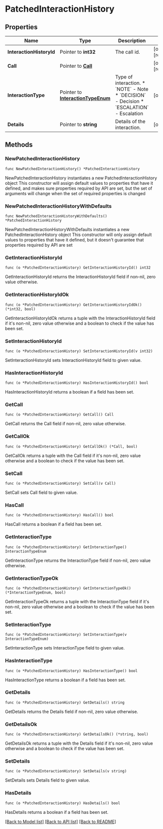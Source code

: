 # PatchedInteractionHistory

## Properties

Name | Type | Description | Notes
------------ | ------------- | ------------- | -------------
**InteractionHistoryId** | Pointer to **int32** | The call id. | [optional] [readonly] 
**Call** | Pointer to [**Call**](Call.md) |  | [optional] [readonly] 
**InteractionType** | Pointer to [**InteractionTypeEnum**](InteractionTypeEnum.md) | Type of interaction.  * &#x60;NOTE&#x60; - Note * &#x60;DECISION&#x60; - Decision * &#x60;ESCALATION&#x60; - Escalation | [optional] 
**Details** | Pointer to **string** | Details of the interaction. | [optional] 

## Methods

### NewPatchedInteractionHistory

`func NewPatchedInteractionHistory() *PatchedInteractionHistory`

NewPatchedInteractionHistory instantiates a new PatchedInteractionHistory object
This constructor will assign default values to properties that have it defined,
and makes sure properties required by API are set, but the set of arguments
will change when the set of required properties is changed

### NewPatchedInteractionHistoryWithDefaults

`func NewPatchedInteractionHistoryWithDefaults() *PatchedInteractionHistory`

NewPatchedInteractionHistoryWithDefaults instantiates a new PatchedInteractionHistory object
This constructor will only assign default values to properties that have it defined,
but it doesn't guarantee that properties required by API are set

### GetInteractionHistoryId

`func (o *PatchedInteractionHistory) GetInteractionHistoryId() int32`

GetInteractionHistoryId returns the InteractionHistoryId field if non-nil, zero value otherwise.

### GetInteractionHistoryIdOk

`func (o *PatchedInteractionHistory) GetInteractionHistoryIdOk() (*int32, bool)`

GetInteractionHistoryIdOk returns a tuple with the InteractionHistoryId field if it's non-nil, zero value otherwise
and a boolean to check if the value has been set.

### SetInteractionHistoryId

`func (o *PatchedInteractionHistory) SetInteractionHistoryId(v int32)`

SetInteractionHistoryId sets InteractionHistoryId field to given value.

### HasInteractionHistoryId

`func (o *PatchedInteractionHistory) HasInteractionHistoryId() bool`

HasInteractionHistoryId returns a boolean if a field has been set.

### GetCall

`func (o *PatchedInteractionHistory) GetCall() Call`

GetCall returns the Call field if non-nil, zero value otherwise.

### GetCallOk

`func (o *PatchedInteractionHistory) GetCallOk() (*Call, bool)`

GetCallOk returns a tuple with the Call field if it's non-nil, zero value otherwise
and a boolean to check if the value has been set.

### SetCall

`func (o *PatchedInteractionHistory) SetCall(v Call)`

SetCall sets Call field to given value.

### HasCall

`func (o *PatchedInteractionHistory) HasCall() bool`

HasCall returns a boolean if a field has been set.

### GetInteractionType

`func (o *PatchedInteractionHistory) GetInteractionType() InteractionTypeEnum`

GetInteractionType returns the InteractionType field if non-nil, zero value otherwise.

### GetInteractionTypeOk

`func (o *PatchedInteractionHistory) GetInteractionTypeOk() (*InteractionTypeEnum, bool)`

GetInteractionTypeOk returns a tuple with the InteractionType field if it's non-nil, zero value otherwise
and a boolean to check if the value has been set.

### SetInteractionType

`func (o *PatchedInteractionHistory) SetInteractionType(v InteractionTypeEnum)`

SetInteractionType sets InteractionType field to given value.

### HasInteractionType

`func (o *PatchedInteractionHistory) HasInteractionType() bool`

HasInteractionType returns a boolean if a field has been set.

### GetDetails

`func (o *PatchedInteractionHistory) GetDetails() string`

GetDetails returns the Details field if non-nil, zero value otherwise.

### GetDetailsOk

`func (o *PatchedInteractionHistory) GetDetailsOk() (*string, bool)`

GetDetailsOk returns a tuple with the Details field if it's non-nil, zero value otherwise
and a boolean to check if the value has been set.

### SetDetails

`func (o *PatchedInteractionHistory) SetDetails(v string)`

SetDetails sets Details field to given value.

### HasDetails

`func (o *PatchedInteractionHistory) HasDetails() bool`

HasDetails returns a boolean if a field has been set.


[[Back to Model list]](../README.md#documentation-for-models) [[Back to API list]](../README.md#documentation-for-api-endpoints) [[Back to README]](../README.md)


